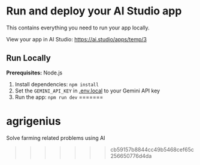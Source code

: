 

# Run and deploy your AI Studio app

This contains everything you need to run your app locally.

View your app in AI Studio: https://ai.studio/apps/temp/3

## Run Locally

**Prerequisites:**  Node.js


1. Install dependencies:
   `npm install`
2. Set the `GEMINI_API_KEY` in [.env.local](.env.local) to your Gemini API key
3. Run the app:
   `npm run dev`
=======
# agrigenius
Solve farming related problems using AI
>>>>>>> cb59157b8844cc49b5468cef65c256650776d4da

